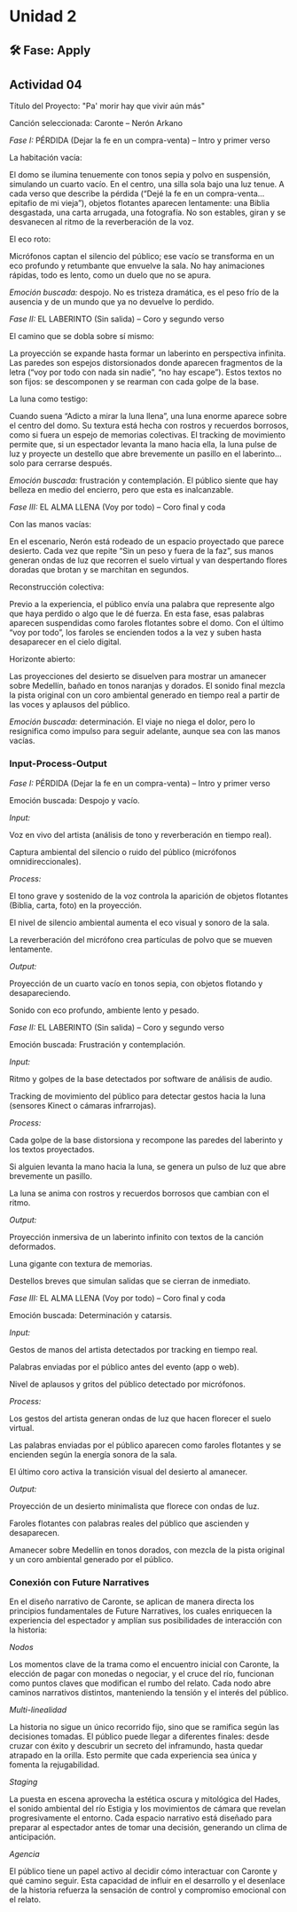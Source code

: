 # Unidad 2


## 🛠 Fase: Apply

## Actividad 04

Título del Proyecto:
"Pa' morir hay que vivir aún más"

Canción seleccionada:
Caronte – Nerón Arkano


*Fase I:* PÉRDIDA (Dejar la fe en un compra-venta) – Intro y primer verso     

La habitación vacía:     

El domo se ilumina tenuemente con tonos sepia y polvo en suspensión, simulando un cuarto vacío. En el centro, una silla sola bajo una luz tenue. A cada verso que describe la pérdida (“Dejé la fe en un compra-venta… epitafio de mi vieja”), objetos flotantes aparecen lentamente: una Biblia desgastada, una carta arrugada, una fotografía. No son estables, giran y se desvanecen al ritmo de la reverberación de la voz.

El eco roto:          

Micrófonos captan el silencio del público; ese vacío se transforma en un eco profundo y retumbante que envuelve la sala. No hay animaciones rápidas, todo es lento, como un duelo que no se apura.

*Emoción buscada:* despojo. No es tristeza dramática, es el peso frío de la ausencia y de un mundo que ya no devuelve lo perdido.         

*Fase II:* EL LABERINTO (Sin salida) – Coro y segundo verso       

El camino que se dobla sobre sí mismo:      

La proyección se expande hasta formar un laberinto en perspectiva infinita. Las paredes son espejos distorsionados donde aparecen fragmentos de la letra (“voy por todo con nada sin nadie”, “no hay escape”). Estos textos no son fijos: se descomponen y se rearman con cada golpe de la base.        

La luna como testigo:         

Cuando suena “Adicto a mirar la luna llena”, una luna enorme aparece sobre el centro del domo. Su textura está hecha con rostros y recuerdos borrosos, como si fuera un espejo de memorias colectivas. El tracking de movimiento permite que, si un espectador levanta la mano hacia ella, la luna pulse de luz y proyecte un destello que abre brevemente un pasillo en el laberinto… solo para cerrarse después.


*Emoción buscada:* frustración y contemplación. El público siente que hay belleza en medio del encierro, pero que esta es inalcanzable.           

*Fase III:* EL ALMA LLENA (Voy por todo) – Coro final y coda      

Con las manos vacías:

En el escenario, Nerón está rodeado de un espacio proyectado que parece desierto. Cada vez que repite “Sin un peso y fuera de la faz”, sus manos generan ondas de luz que recorren el suelo virtual y van despertando flores doradas que brotan y se marchitan en segundos.             

Reconstrucción colectiva:   

Previo a la experiencia, el público envía una palabra que represente algo que haya perdido o algo que le dé fuerza. En esta fase, esas palabras aparecen suspendidas como faroles flotantes sobre el domo. Con el último “voy por todo”, los faroles se encienden todos a la vez y suben hasta desaparecer en el cielo digital.                

Horizonte abierto:     

Las proyecciones del desierto se disuelven para mostrar un amanecer sobre Medellín, bañado en tonos naranjas y dorados. El sonido final mezcla la pista original con un coro ambiental generado en tiempo real a partir de las voces y aplausos del público.                    

*Emoción buscada:* determinación. El viaje no niega el dolor, pero lo resignifica como impulso para seguir adelante, aunque sea con las manos vacías.              

### Input-Process-Output              

*Fase I:* PÉRDIDA (Dejar la fe en un compra-venta) – Intro y primer verso            

Emoción buscada: Despojo y vacío.               

*Input:*                  

Voz en vivo del artista (análisis de tono y reverberación en tiempo real).          

Captura ambiental del silencio o ruido del público (micrófonos omnidireccionales).               

*Process:*                        
     
El tono grave y sostenido de la voz controla la aparición de objetos flotantes (Biblia, carta, foto) en la proyección.            

El nivel de silencio ambiental aumenta el eco visual y sonoro de la sala.              

La reverberación del micrófono crea partículas de polvo que se mueven lentamente.                                      

*Output:*                      
                             
Proyección de un cuarto vacío en tonos sepia, con objetos flotando y desapareciendo.                     

Sonido con eco profundo, ambiente lento y pesado.                    

*Fase II:* EL LABERINTO (Sin salida) – Coro y segundo verso              

Emoción buscada: Frustración y contemplación.                       

*Input:*             

Ritmo y golpes de la base detectados por software de análisis de audio.

Tracking de movimiento del público para detectar gestos hacia la luna (sensores Kinect o cámaras infrarrojas).

*Process:*

Cada golpe de la base distorsiona y recompone las paredes del laberinto y los textos proyectados.

Si alguien levanta la mano hacia la luna, se genera un pulso de luz que abre brevemente un pasillo.

La luna se anima con rostros y recuerdos borrosos que cambian con el ritmo.

*Output:*

Proyección inmersiva de un laberinto infinito con textos de la canción deformados.

Luna gigante con textura de memorias.

Destellos breves que simulan salidas que se cierran de inmediato.

*Fase III:* EL ALMA LLENA (Voy por todo) – Coro final y coda

Emoción buscada: Determinación y catarsis.

*Input:*

Gestos de manos del artista detectados por tracking en tiempo real.

Palabras enviadas por el público antes del evento (app o web).

Nivel de aplausos y gritos del público detectado por micrófonos.

*Process:*

Los gestos del artista generan ondas de luz que hacen florecer el suelo virtual.

Las palabras enviadas por el público aparecen como faroles flotantes y se encienden según la energía sonora de la sala.

El último coro activa la transición visual del desierto al amanecer.

*Output:*

Proyección de un desierto minimalista que florece con ondas de luz.

Faroles flotantes con palabras reales del público que ascienden y desaparecen.

Amanecer sobre Medellín en tonos dorados, con mezcla de la pista original y un coro ambiental generado por el público.

### Conexión con Future Narratives            

En el diseño narrativo de Caronte, se aplican de manera directa los principios fundamentales de Future Narratives, los cuales enriquecen la experiencia del espectador y amplían sus posibilidades de interacción con la historia:

*Nodos*    

Los momentos clave de la trama como el encuentro inicial con Caronte, la elección de pagar con monedas o negociar, y el cruce del río, funcionan como puntos claves que modifican el rumbo del relato. Cada nodo abre caminos narrativos distintos, manteniendo la tensión y el interés del público.

*Multi-linealidad*   

La historia no sigue un único recorrido fijo, sino que se ramifica según las decisiones tomadas. El público puede llegar a diferentes finales: desde cruzar con éxito y descubrir un secreto del inframundo, hasta quedar atrapado en la orilla. Esto permite que cada experiencia sea única y fomenta la rejugabilidad.

*Staging*       

La puesta en escena aprovecha la estética oscura y mitológica del Hades, el sonido ambiental del río Estigia y los movimientos de cámara que revelan progresivamente el entorno. Cada espacio narrativo está diseñado para preparar al espectador antes de tomar una decisión, generando un clima de anticipación.

*Agencia*   

El público tiene un papel activo al decidir cómo interactuar con Caronte y qué camino seguir. Esta capacidad de influir en el desarrollo y el desenlace de la historia refuerza la sensación de control y compromiso emocional con el relato.

